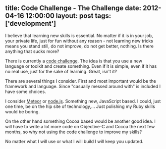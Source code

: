 title: Code Challenge - The Challenge
date: 2012-04-16 12:00:00
layout: post
tags: ['development']
---
I believe that learning new skills is essential. No matter if it is in your job, your
private life, just for fun without any reason - not learning new tricks means you stand 
still, do not improve, do not get better, nothing. Is there anything that sucks more?
<!--MORE-->

There is currently a [code challenge][1]. The idea is that you use a new language or
toolkit and create something. Even if it is simple, even if it has no real use, just
for the sake of learning. Great, isn't it?

There are several things I consider. First and most important would be the framework and
language. Since "casually messed around with" is included I have some choices.

I consider [Meteor][3] or [node.js][2]. Something new, JavaScript based. I could, just
one time, be on the hip site of technology,... Just polishing my Ruby skills would
be boring.

On the other hand something Cocoa based would be another good idea. I will have to write
a lot more code on Objective-C and Cocoa the next few months, so why not using the code
challenge to improve my skills?

No matter what I will use or what I will build I will keep you updated.

[1]: http://fredboyle.com/codechallenge/
[2]: http://nodejs.org/
[3]: http://www.meteor.com/
